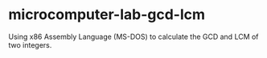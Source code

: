 # microcomputer-lab-gcd-lcm
Using x86 Assembly Language (MS-DOS) to calculate the GCD and LCM of two integers.
